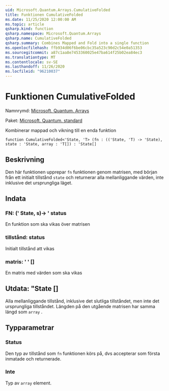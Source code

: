 ```yaml
---
uid: Microsoft.Quantum.Arrays.CumulativeFolded
title: Funktionen CumulativeFolded
ms.date: 11/25/2020 12:00:00 AM
ms.topic: article
qsharp.kind: function
qsharp.namespace: Microsoft.Quantum.Arrays
qsharp.name: CumulativeFolded
qsharp.summary: Combines Mapped and Fold into a single function
ms.openlocfilehash: ffb934d06f6be06cbc35a523c90d2c54e0a51353
ms.sourcegitcommit: a87c1aa8e7453360025e47ba614f25b02ea84ec3
ms.translationtype: MT
ms.contentlocale: sv-SE
ms.lasthandoff: 11/26/2020
ms.locfileid: "96210037"
---
```

# <a name="cumulativefolded-function"></a>Funktionen CumulativeFolded

Namnrymd: [Microsoft. Quantum. Arrays](xref:Microsoft.Quantum.Arrays)

Paket: [Microsoft. Quantum. standard](https://nuget.org/packages/Microsoft.Quantum.Standard)


Kombinerar mappad och vikning till en enda funktion

```qsharp
function CumulativeFolded<'State, 'T> (fn : (('State, 'T) -> 'State), state : 'State, array : 'T[]) : 'State[]
```


## <a name="description"></a>Beskrivning

Den här funktionen upprepar `fn` funktionen genom matrisen, med början från ett initialt tillstånd `state` och returnerar alla mellanliggande värden, inte inklusive det ursprungliga läget.

## <a name="input"></a>Indata

### <a name="fn--statet---state"></a>FN: (' State, s)-> ' status

En funktion som ska vikas över matrisen


### <a name="state--state"></a>tillstånd: status

Initialt tillstånd att vikas


### <a name="array--t"></a>matris: ' ' []

En matris med värden som ska vikas



## <a name="output--state"></a>Utdata: "State []

Alla mellanliggande tillstånd, inklusive det slutliga tillståndet, men inte det ursprungliga tillståndet.
Längden på den utgående matrisen har samma längd som `array` .

## <a name="type-parameters"></a>Typparametrar

### <a name="state"></a>Status

Den typ av tillstånd som `fn` funktionen körs på, dvs accepterar som första inmatade och returnerade.
### <a name="t"></a>Inte

Typ av `array` element.